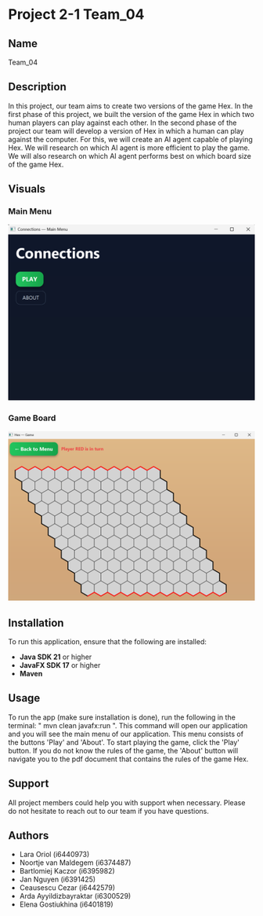 # Project 2-1 Team_04

## Name
Team_04

## Description
In this project, our team aims to create two versions of the game Hex.
In the first phase of this project, we built the version of the game Hex in which two human players can play against each other.
In the second phase of the project our team will develop a version of Hex in which a human can play against the computer.
For this, we will create an AI agent capable of playing Hex. We will research on which AI agent is more efficient to play the game.
We will also research on which AI agent performs best on which board size of the game Hex.

## Visuals
### Main Menu
![alt text](MainPanel.png)

### Game Board
![alt text](Board.png)

## Installation
To run this application, ensure that the following are installed:
- **Java SDK 21** or higher  
- **JavaFX SDK 17** or higher  
- **Maven**


## Usage
To run the app (make sure installation is done), run the following in the terminal: " mvn clean javafx:run ". 
This command will open our application and you will see the main menu of our application. This menu consists of the buttons 'Play' and 'About'. 
To start playing the game, click the 'Play' button. If you do not know the rules of the game, the 'About' button will navigate you to the pdf document that contains the rules of the game Hex.

## Support
All project members could help you with support when necessary. Please do not hesitate to reach out to our team if you have questions.


## Authors

- Lara Oriol (i6440973)
- Noortje van Maldegem (i6374487)
- Bartlomiej Kaczor (i6395982)
- Jan Nguyen (i6391425)
- Ceausescu Cezar (i6442579)
- Arda Ayyildizbayraktar (i6300529)
- Elena Gostiukhina (i6401819)